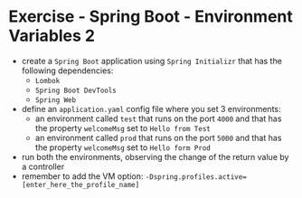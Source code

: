 # Exercise - Spring Boot - Environment Variables 2
* create a `Spring Boot` application using `Spring Initializr` that has the following dependencies:
    * `Lombok`
    * `Spring Boot DevTools`
    * `Spring Web`
* define an `application.yaml` config file where you set 3 environments:
  * an environment called `test` that runs on the port `4000` and that has the property `welcomeMsg` set to `Hello from Test`
  * an environment called `prod` that runs on the port `5000` and that has the property `welcomeMsg` set to `Hello form Prod`
* run both the environments, observing the change of the return value by a controller
* remember to add the VM option: `-Dspring.profiles.active=[enter_here_the_profile_name]`
